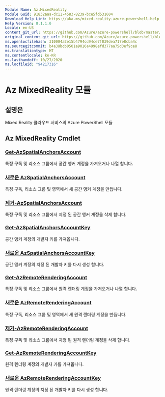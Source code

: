 ```yaml
---
Module Name: Az.MixedReality
Module Guid: 91832aaa-dc11-4583-8239-bce5fd531604
Download Help Link: https://aka.ms/mixed-reality-azure-powershell-help
Help Version: 0.1.1.0
Locale: en-US
content_git_url: https://github.com/Azure/azure-powershell/blob/master/src/MixedReality/MixedReality/help/Az.MixedReality.md
original_content_git_url: https://github.com/Azure/azure-powershell/blob/master/src/MixedReality/MixedReality/help/Az.MixedReality.md
ms.openlocfilehash: 310004a2e15b4794cd94ce7f039dea717e8cba4c
ms.sourcegitcommit: b4a38bcb0501a9016a4998efd377aa75d3ef9ce8
ms.translationtype: MT
ms.contentlocale: ko-KR
ms.lasthandoff: 10/27/2020
ms.locfileid: "94217316"
---
```

# Az MixedReality 모듈
## 설명은
Mixed Reality 클라우드 서비스의 Azure PowerShell 모듈

## Az MixedReality Cmdlet
### [Get-AzSpatialAnchorsAccount](Get-AzSpatialAnchorsAccount.md)
특정 구독 및 리소스 그룹에서 공간 앵커 계정을 가져오거나 나열 합니다.

### [새로운 AzSpatialAnchorsAccount](New-AzSpatialAnchorsAccount.md)
특정 구독, 리소스 그룹 및 영역에서 새 공간 앵커 계정을 만듭니다.

### [제거-AzSpatialAnchorsAccount](Remove-AzSpatialAnchorsAccount.md)
특정 구독 및 리소스 그룹에서 지정 된 공간 앵커 계정을 삭제 합니다.

### [Get-AzSpatialAnchorsAccountKey](Get-AzSpatialAnchorsAccountKey.md)
공간 앵커 계정의 개발자 키를 가져옵니다.

### [새로운 AzSpatialAnchorsAccountKey](New-AzSpatialAnchorsAccountKey.md)
공간 앵커 계정의 지정 된 개발자 키를 다시 생성 합니다.

### [Get-AzRemoteRenderingAccount](Get-AzRemoteRenderingAccount.md)
특정 구독 및 리소스 그룹에서 원격 렌더링 계정을 가져오거나 나열 합니다.

### [새로운 AzRemoteRenderingAccount](New-AzRemoteRenderingAccount.md)
특정 구독, 리소스 그룹 및 영역에서 새 원격 렌더링 계정을 만듭니다.

### [제거-AzRemoteRenderingAccount](Remove-AzRemoteRenderingAccount.md)
특정 구독 및 리소스 그룹에서 지정 된 원격 렌더링 계정을 삭제 합니다.

### [Get-AzRemoteRenderingAccountKey](Get-AzRemoteRenderingAccountKey.md)
원격 렌더링 계정의 개발자 키를 가져옵니다.

### [새로운 AzRemoteRenderingAccountKey](New-AzRemoteRenderingAccountKey.md)
원격 렌더링 계정의 지정 된 개발자 키를 다시 생성 합니다.